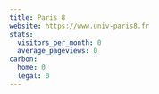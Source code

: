 ```yaml
---
title: Paris 8
website: https://www.univ-paris8.fr
stats:
  visitors_per_month: 0
  average_pageviews: 0
carbon:
  home: 0
  legal: 0
---
```


